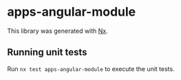 # apps-angular-module

This library was generated with [Nx](https://nx.dev).

## Running unit tests

Run `nx test apps-angular-module` to execute the unit tests.
